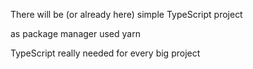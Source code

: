 There will be (or already here) simple TypeScript project

as package manager used yarn

TypeScript really needed for every big project
